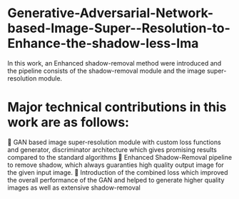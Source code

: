 # Generative-Adversarial-Network-based-Image-Super--Resolution-to-Enhance-the-shadow-less-Ima
In this work, an Enhanced shadow-removal method were introduced and the pipeline consists of the shadow-removal module and the image super-resolution module.  
# Major technical contributions in this work are as follows:
 GAN based image super-resolution module with custom loss functions and
generator, discriminator architecture which gives promising results compared to
the standard algorithms
 Enhanced Shadow-Removal pipeline to remove shadow, which always
guaranties high quality output image for the given input image.  Introduction of the combined loss which improved the overall performance of
the GAN and helped to generate higher quality images as well as extensive
shadow-removal
